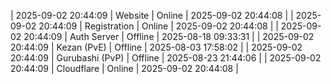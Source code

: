 | 2025-09-02 20:44:09 | Website | Online | 2025-09-02 20:44:08 |
| 2025-09-02 20:44:09 | Registration | Online | 2025-09-02 20:44:08 |
| 2025-09-02 20:44:09 | Auth Server | Offline | 2025-08-18 09:33:31 |
| 2025-09-02 20:44:09 | Kezan (PvE) | Offline | 2025-08-03 17:58:02 |
| 2025-09-02 20:44:09 | Gurubashi (PvP) | Offline | 2025-08-23 21:44:06 |
| 2025-09-02 20:44:09 | Cloudflare | Online | 2025-09-02 20:44:08 |
